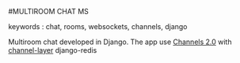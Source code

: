 #MULTIROOM CHAT MS

keywords : chat, rooms, websockets, channels, django

Multiroom chat developed in Django.
The app use [Channels 2.0](https://channels.readthedocs.io/en/latest/) with [channel-layer](https://channels.readthedocs.io/en/latest/topics/channel_layers.html) django-redis
